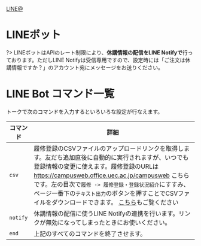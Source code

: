 
<div class="sns-buttons">
    <a class="sns-button line" href="https://line.me/R/ti/p/%40683vbgwr" target="_blank">
        <i class="fab fa-line"></i><span>LINE@</span>
    </a>
</div>

# LINEボット

?> LINEボットはAPIのレート制限により、**休講情報の配信をLINE Notifyで**行っております。ただしLINE Notifyは受信専用ですので、設定時には「ご注文は休講情報ですか？」のアカウント宛にメッセージをお送りください。

# LINE Bot コマンド一覧
トークで次のコマンドを入力するといろいろな設定が行なえます。

|コマンド|詳細|
|---|---|
|`csv`|履修登録のCSVファイルのアップロードリンクを取得します。友だち追加直後に自動的に実行されますが、いつでも登録情報の変更に使えます。履修登録のURLは https://campusweb.office.uec.ac.jp/campusweb こちらです。左の目次で`履修 -> 履修登録・登録状況紹介`にすすみ、ページ一番下の`テキスト出力`のボタンを押すことでCSVファイルをダウンロードできます。 [こちら](/how-to-upload-csv)もご覧ください|
|`notify`|休講情報の配信に使うLINE Notifyの連携を行います。リンクが無効になってしまったときにお使いください。|
|`end`|上記のすべてのコマンドを終了させます。|

<!-- |`mail`|メールアドレスの設定を開始します。メールによる配信を有効にします。| -->